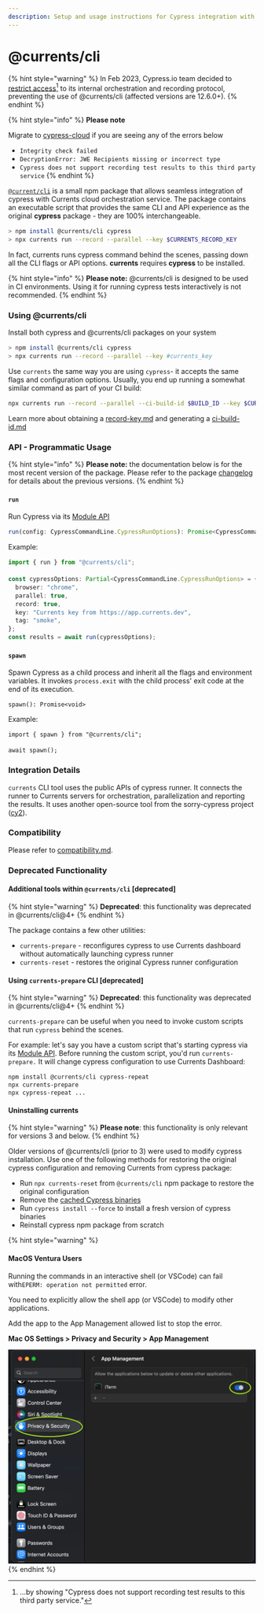 ```yaml
---
description: Setup and usage instructions for Cypress integration with Currents Dashboard
---
```


# @currents/cli

{% hint style="warning" %}
In Feb 2023, Cypress.io team decided to [restrict access](#user-content-fn-1)[^1] to its internal orchestration and recording protocol, preventing the use of @currents/cli (affected versions are 12.6.0+).
{% endhint %}

{% hint style="info" %}
**Please note**

Migrate to [cypress-cloud](../../getting-started/cypress/integrating-with-cypress/cypress-cloud/) if you are seeing any of the errors below

* `Integrity check failed`&#x20;
* `DecryptionError: JWE Recipients missing or incorrect type`
* `Cypress does not support recording test results to this third party service`
{% endhint %}

[`@current/cli`](https://github.com/currents-dev/cli) is a small npm package that allows seamless integration of cypress with Currents cloud orchestration service. The package contains an executable script that provides the same CLI and API experience as the original **cypress** package - they are 100% interchangeable.

```bash
> npm install @currents/cli cypress
> npx currents run --record --parallel --key $CURRENTS_RECORD_KEY
```

In fact, currents runs cypress command behind the scenes, passing down all the CLI flags or API options. **currents** requires **cypress** to be installed.

{% hint style="info" %}
**Please note:** @currents/cli is designed to be used in CI environments. Using it for running cypress tests interactively is not recommended.&#x20;
{% endhint %}

### Using @currents/cli

Install both cypress and @currents/cli packages on your system

```bash
> npm install @currents/cli cypress
> npx currents run --record --parallel --key #currents_key
```

Use `currents` the same way you are using `cypress`- it accepts the same flags and configuration options. Usually, you end up running a somewhat similar command as part of your CI build:

```bash
npx currents run --record --parallel --ci-build-id $BUILD_ID --key $CURRENTS_KEY
```

Learn more about obtaining a [record-key.md](../../guides/record-key.md "mention") and generating a [ci-build-id.md](../../guides/ci-build-id.md "mention")

### API - Programmatic Usage

{% hint style="info" %}
**Please note:** the documentation below is for the most recent version of the package. Please refer to the package [changelog](https://github.com/currents-dev/cli/blob/main/CHANGELOG.md) for details about the previous versions.
{% endhint %}

#### `run`

Run Cypress via its [Module API](https://docs.cypress.io/guides/guides/module-api)

```typescript
run(config: CypressCommandLine.CypressRunOptions): Promise<CypressCommandLine.CypressRunResult | CypressCommandLine.CypressFailedRunResult>
```

Example:

```typescript
import { run } from "@currents/cli";

const cypressOptions: Partial<CypressCommandLine.CypressRunOptions> = {
  browser: "chrome",
  parallel: true,
  record: true,
  key: "Currents key from https://app.currents.dev",
  tag: "smoke",
};
const results = await run(cypressOptions);
```

#### `spawn`

Spawn Cypress as a child process and inherit all the flags and environment variables. It invokes `process.exit` with the child process' exit code at the end of its execution.

```
spawn(): Promise<void>
```

Example:

```
import { spawn } from "@currents/cli";

await spawn();
```

### Integration Details

`currents` CLI tool uses the public APIs of cypress runner. It connects the runner to Currents servers for orchestration, parallelization and reporting the results. It uses another open-source tool from the sorry-cypress project ([cy2](https://github.com/sorry-cypress/cy2)).

### Compatibility

Please refer to [compatibility.md](../../getting-started/cypress/integrating-with-cypress/compatibility.md "mention").

### Deprecated Functionality

#### Additional tools within `@currents/cli` \[deprecated]

{% hint style="warning" %}
**Deprecated**: this functionality was deprecated in @currents/cli@4+
{% endhint %}

The package contains a few other utilities:

* `currents-prepare` - reconfigures cypress to use Currents dashboard without automatically launching cypress runner
* `currents-reset` - restores the original Cypress runner configuration

#### Using `currents-prepare` CLI \[deprecated]

{% hint style="warning" %}
**Deprecated**: this functionality was deprecated in @currents/cli@4+
{% endhint %}

`currents-prepare` can be useful when you need to invoke custom scripts that run `cypress` behind the scenes.&#x20;

For example: let's say you have a custom script that's starting cypress via its [Module API](https://docs.cypress.io/guides/guides/module-api). Before running the custom script, you'd run `currents-prepare.` It will change cypress configuration to use Currents Dashboard:

```
npm install @currents/cli cypress-repeat
npx currents-prepare
npx cypress-repeat ...
```

#### Uninstalling currents

{% hint style="warning" %}
**Please note**: this functionality is only relevant for versions 3 and below.
{% endhint %}

Older versions of @currents/cli  (prior to 3) were used to modify cypress installation. Use one of the following methods for restoring the original cypress configuration and removing Currents from cypress package:

* Run `npx currents-reset`  from `@currents/cli` npm package to restore the original configuration
* Remove the [cached Cypress binaries](https://docs.cypress.io/guides/references/advanced-installation#Binary-cache)
* Run `cypress install --force` to install a fresh version of cypress binaries
* Reinstall cypress npm package from scratch

{% hint style="warning" %}
#### **MacOS Ventura Users**

Running the commands in an interactive shell (or VSCode) can fail with`EPERM: operation not permitted` error.

You need to explicitly allow the shell app (or VSCode) to modify other applications.

Add the app to the App Management allowed list to stop the error.

**Mac OS Settings > Privacy and Security > App Management**

![](<../../.gitbook/assets/CleanShot 2022-11-03 at 00.04.10@2x.png>)
{% endhint %}

[^1]: ...by showing "Cypress does not support recording test results to this third party service."

